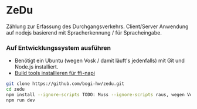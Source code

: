 # ZeDu

Zählung zur Erfassung des Durchgangsverkehrs. Client/Server Anwendung auf nodejs basierend mit Spracherkennung / für Spracheingabe.


### Auf Entwicklungssystem ausführen

- Benötigt ein Ubuntu (wegen Vosk / damit läuft's jedenfalls) mit Git und Node.js installiert.
- [Build tools installieren für ffi-napi](https://github.com/TooTallNate/node-gyp#installation)
```bash
git clone https://github.com/bogi-hw/zedu.git
cd zedu
npm install --ignore-scripts TODO: Muss --ignore-scripts raus, wegen Vosk, weil das irgendwelche c++ library bindings baut ?
npm run dev
```